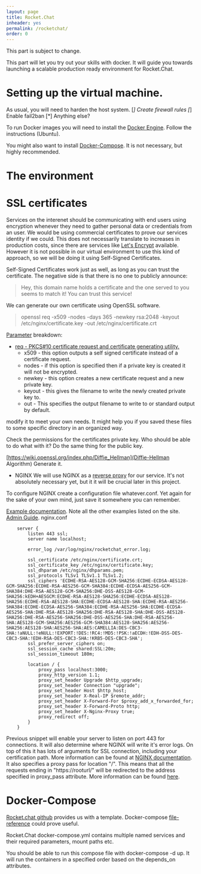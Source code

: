 ```yaml
---
layout: page
title: Rocket.Chat
inheader: yes
permalink: /rocketchat/
order: 0
---
```


This part is subject to change.

This part will let you try out your skills with docker. It will guide you towards launching a scalable production ready environment for Rocket.Chat. 

# Setting up the virtual machine.

As usual, you will need to harden the host system.
    [*] Create firewall rules
    [*] Enable fail2ban
    [*] Anything else?

To run Docker images you will need to install the [Docker Engine](https://docs.docker.com/install/linux/docker-ce/#install-docker-engine---community). Follow the instructions (Ubuntu). 

You might also want to install [Docker-Compose](https://docs.docker.com/compose/install/). It is not necessary, but highly recommended.

# The environment


# SSL certificates

Services on the interenet should be communicating with end users using encryption whenever they need to gather personal data or credentials from an user.
We would be using commercial certificates to prove our services identity if we could. This does not necessarily translate to increases in production costs, since there are services like [Let's Encrypt](https://letsencrypt.org/) available. However it is not possible in our virtual environment to use this kind of approach, so we will be doing it using Self-Signed Certificates.

Self-Signed Certificates work just as well, as long as you can trust the certificate. The negative side is that there is no one to publicly announce:

> Hey, this domain name holds a certificate <certificate> and the one served to you seems to match it! You can trust this service!

We can generate our own certificate using OpenSSL software.

> openssl req -x509 -nodes -days 365 -newkey rsa:2048 -keyout /etc/nginx/certificate.key -out /etc/nginx/certificate.crt

[Parameter](https://linux.die.net/man/1/openssl) breakdown:
*  [req - PKCS#10 certificate request and certificate generating utility.](https://linux.die.net/man/1/req)  
    * x509 - this option outputs a self signed certificate instead of a certificate request. 
    * nodes - if this option is specified then if a private key is created it will not be encrypted.
    * newkey - this option creates a new certificate request and a new private key.
    * keyout - this gives the filename to write the newly created private key to.
    * out - This specifies the output filename to write to or standard output by default.

modify it to meet your own needs. It might help you if you saved these files to some specific directory in an organized way.

Check the permissions for the certificates private key. Who should be able to do what with it?
Do the same thing for the public key.

[https://wiki.openssl.org/index.php/Diffie_Hellman](Diffie-Hellman Algorithm) Generate it.

* NGINX
We will use NGINX as a [reverse proxy](https://en.wikipedia.org/wiki/Reverse_proxy) for our service. It's not absolutely necessary yet, but it it will be crucial later in this project.

To configure NGINX create a configuration file whatever.conf. Yet again for the sake of your own mind, just save it somewhere you can remember.

[Example documentation](https://www.nginx.com/resources/wiki/start/topics/examples/full/). Note all the other examples listed on the site.
[Admin Guide](https://docs.nginx.com/nginx/admin-guide/).
nginx.conf
```
    server {
        listen 443 ssl;
        server name localhost;

        error_log /var/log/nginx/rocketchat_error.log;

        ssl_certificate /etc/nginx/certificate.crt;
        ssl_certificate_key /etc/nginx/certificate.key;
        ssl_dhparam /etc/nginx/dhparams.pem;
        ssl_protocols TLSv1 TLSv1.1 TLSv1.2;
        ssl_ciphers 'ECDHE-RSA-AES128-GCM-SHA256:ECDHE-ECDSA-AES128-GCM-SHA256:ECDHE-RSA-AES256-GCM-SHA384:ECDHE-ECDSA-AES256-GCM-SHA384:DHE-RSA-AES128-GCM-SHA256:DHE-DSS-AES128-GCM-SHA256:kEDH+AESGCM:ECDHE-RSA-AES128-SHA256:ECDHE-ECDSA-AES128-SHA256:ECDHE-RSA-AES128-SHA:ECDHE-ECDSA-AES128-SHA:ECDHE-RSA-AES256-SHA384:ECDHE-ECDSA-AES256-SHA384:ECDHE-RSA-AES256-SHA:ECDHE-ECDSA-AES256-SHA:DHE-RSA-AES128-SHA256:DHE-RSA-AES128-SHA:DHE-DSS-AES128-SHA256:DHE-RSA-AES256-SHA256:DHE-DSS-AES256-SHA:DHE-RSA-AES256-SHA:AES128-GCM-SHA256:AES256-GCM-SHA384:AES128-SHA256:AES256-SHA256:AES128-SHA:AES256-SHA:AES:CAMELLIA:DES-CBC3-SHA:!aNULL:!eNULL:!EXPORT:!DES:!RC4:!MD5:!PSK:!aECDH:!EDH-DSS-DES-CBC3-SHA:!EDH-RSA-DES-CBC3-SHA:!KRB5-DES-CBC3-SHA';
        ssl_prefer_server_ciphers on;
        ssl_session_cache shared:SSL:20m;
        ssl_session_timeout 180m;

        location / {
            proxy_pass localhost:3000;
            proxy_http_version 1.1;
            proxy_set_header Upgrade $http_upgrade;
            proxy_set_header Connection "upgrade";
            proxy_set_header Host $http_host;
            proxy_set_header X-Real-IP $remote_addr;
            proxy_set_header X-Forward-For $proxy_add_x_forwarded_for;
            proxy_set_header X-Forward-Proto http;
            proxy_set_header X-Nginx-Proxy true;
            proxy_redirect off;
        }
    }
```

Previous snippet will enable your server to listen on port 443 for connections. It will also determine where NGINX will write it's error logs. On top of this it has lots of arguments for SSL connection, including your certification path. More information can be found at [NGINX documentation](https://docs.nginx.com/nginx/admin-guide/security-controls/terminating-ssl-http/). It also specifies a proxy pass for location "/". This means that all the requests ending in "https://rooturl/" will be redirected to the address specified in proxy_pass attribute. More information can be found [here](https://docs.nginx.com/nginx/admin-guide/web-server/reverse-proxy/).


# Docker-Compose

[Rocket.chat github](https://github.com/RocketChat/Rocket.Chat/blob/develop/docker-compose.yml) provides us with a template. Docker-compose [file-reference](https://docs.docker.com/compose/compose-file/compose-file-v2/) could prove useful.

Rocket.Chat docker-compose.yml contains multiple named services and their required parameters, mount paths etc.

You should be able to run this compose file with docker-compose -d up. It will run the containers in a specified order based on the depends_on attributes.
